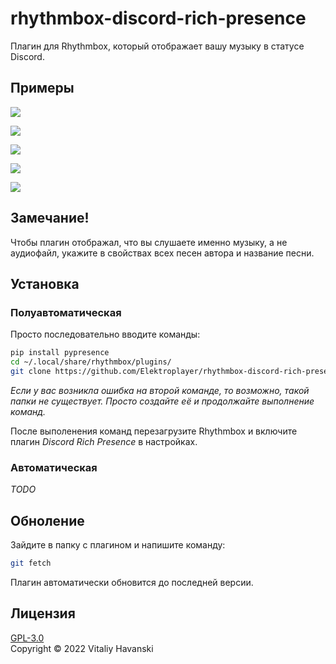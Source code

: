 # rhythmbox-discord-rich-presence
Плагин для Rhythmbox, который отображает вашу музыку в статусе Discord.

## Примеры

![](https://media.discordapp.net/attachments/718825926321897504/976487450325184592/unknown.png)

![](https://media.discordapp.net/attachments/718825926321897504/976498387346133062/unknown.png)

![](https://media.discordapp.net/attachments/718825926321897504/976487631166787654/unknown.png)

![](https://media.discordapp.net/attachments/718825926321897504/976487739111399504/unknown.png)

![](https://media.discordapp.net/attachments/718825926321897504/976488160710254653/unknown.png)

## Замечание!

Чтобы плагин отображал, что вы слушаете именно музыку, а не аудиофайл, укажите в свойствах всех песен автора и название песни.

## Установка

### **Полуавтоматическая**

Просто последовательно вводите команды:

```bash
pip install pypresence
cd ~/.local/share/rhythmbox/plugins/
git clone https://github.com/Elektroplayer/rhythmbox-discord-rich-presence.git
```

*Если у вас возникла ошибка на второй команде, то возможно, такой папки не существует. Просто создайте её и продолжайте выполнение команд.*

После выполенения команд перезагрузите Rhythmbox и включите плагин *Discord Rich Presence* в настройках.

### **Автоматическая**

*TODO*

## Обноление

Зайдите в папку с плагином и напишите команду:
```bash
git fetch
```
Плагин автоматически обновится до последней версии. 

## Лицензия

[GPL-3.0](./LICENSE)<br>
Copyright © 2022 Vitaliy Havanski